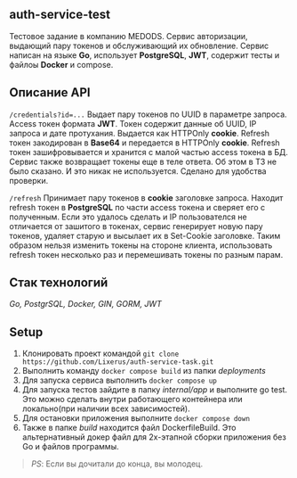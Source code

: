 ## auth-service-test

Тестовое задание в компанию MEDODS. Сервис авторизации, выдающий пару токенов и обслуживающий их обновление. Сервис написан на языке **Go**, использует **PostgreSQL**, **JWT**, содержит тесты и файлоы **Docker** и сompose.

## Описание API

`/credentials?id=...` Выдает пару токенов по UUID в параметре запроса. Access токен формата **JWT**. Токен содержит данные об UUID, IP запроса и дате протухания. Выдается как HTTPOnly **сookie**. Refresh токен закодирован в **Base64** и передается в HTTPOnly **сookie**. Refresh токен зашифровывается и хранится с малой частью access токена в БД. Сервис также возвращает токены еще в теле ответа. Об этом в ТЗ не было сказано. И это никак не используется. Сделано для удобства проверки.

`/refresh` Принимает пару токенов в **сookie** заголовке запроса. Находит refresh токен в **PostgreSQL** по части access токена и сверяет его с полученным. Если это удалось сделать и IP пользователся не отличается от зашитого в токенах, сервис генерирует новую пару токенов, удаляет старую и высылает их в Set-Cookie заголовке.
Таким образом нельзя изменить токены на стороне клиента, использовать refresh токен несколько раз и перемешивать токены по разным парам.

## Стак технологий
*Go, PostgrSQL, Docker, GIN, GORM, JWT*

## Setup
1. Клонировать проект командой `git clone https://github.com/Lixerus/auth-service-task.git`
2. Выполнить команду `docker compose build` из папки *deployments*
3. Для запуска сервиса выполнить `docker compose up`
4. Для запуска тестов зайдите в папку *internal/app* и выполните go test. Это можно сделать внутри работающего контейнера или локально(при наличии всех зависимостей).
5. Для остановки приложения выполните `docker compose down`
6. Также в папке *build* находится файл DockerfileBuild. Это альтернативный докер файл для 2х-этапной сборки приложения без Go и файлов программы.

> *PS*: Если вы дочитали до конца, вы молодец.